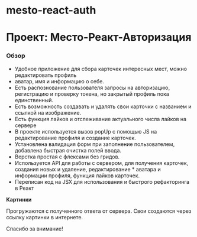 # mesto-react-auth
# Проект: Место-Реакт-Авторизация

### Обзор

* Удобное приложение для сбора карточек интересных мест, можно редактировать профиль
* аватар, имя и информацию о себе. 
* Есть распознование пользователя запросы на авторизацию, регистрацию и проверку токена,  но закрытый профиль пока единственный.
* Есть возможность создавать и удалять свои карточки с названием и ссылкой на изображение.
* Есть функция лайков и отслеживание актуального числа лайков на сервере
* В проекте используется вызов popUp с помощью JS на редактирование профиля и создание карточек. 
* Установлена валидация форм при заполнение пользователем, добавлена быстрая очистка полей ввода.
* Верстка простая с флексами без гридов.
* Используется API для работы с сервером, для получения карточек, создания новых и удаление, редактирование * аватара и информации профиля, функция лайков карточек.
* Переписан код на JSX для использования и быстрого рефакторинга в Реакт


**Картинки**

Прогружаются с полученного ответа от сервера. Свои создаются через ссылку картинки в интернете.

Спасибо за внимание!